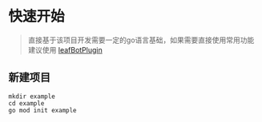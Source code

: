 # 快速开始
>直接基于该项目开发需要一定的go语言基础，如果需要直接使用常用功能建议使用
>[leafBotPlugin](https://github.com/huoxue1/leafBotPlugin)




## 新建项目
```shell
mkdir example
cd example
go mod init example
```

